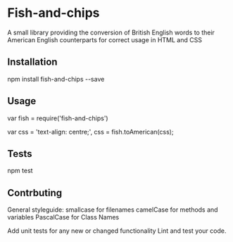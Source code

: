 Fish-and-chips
============

A small library providing the conversion of British English words to their American English counterparts for correct usage in HTML and CSS

## Installation

  npm install fish-and-chips --save

## Usage

var fish = require('fish-and-chips')

var css = 'text-align: centre;',
css = fish.toAmerican(css);

## Tests

npm test

## Contrbuting

General styleguide:
smallcase for filenames
camelCase for methods and variables
PascalCase for Class Names

Add unit tests for any new or changed functionality
Lint and test your code.

